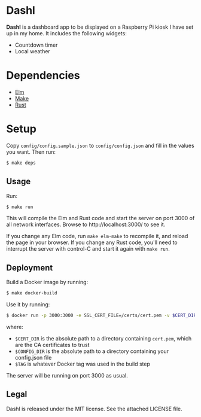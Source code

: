 # Dashl

**Dashl** is a dashboard app to be displayed on a Raspberry Pi kiosk I have set up in my home.
It includes the following widgets:

* Countdown timer
* Local weather

# Dependencies

* [Elm](http://www.elm-lang.org/)
* [Make](https://www.gnu.org/software/make/)
* [Rust](https://www.rust-lang.org/)

# Setup

Copy `config/config.sample.json` to `config/config.json` and fill in the values you want.
Then run:

``` bash
$ make deps
```

## Usage

Run:

``` bash
$ make run
```

This will compile the Elm and Rust code and start the server on port 3000 of all network interfaces.
Browse to http://localhost:3000/ to see it.

If you change any Elm code, run `make elm-make` to recompile it, and reload the page in your browser.
If you change any Rust code, you'll need to interrupt the server with control-C and start it again with `make run`.

## Deployment

Build a Docker image by running:

``` bash
$ make docker-build
```

Use it by running:

``` bash
$ docker run -p 3000:3000 -e SSL_CERT_FILE=/certs/cert.pem -v $CERT_DIR:/certs -v $CONFIG_DIR:/app/config jimmycuadra/dashl:$TAG
```

where:

* `$CERT_DIR` is the absolute path to a directory containing `cert.pem`, which are the CA certificates to trust
* `$CONFIG_DIR` is the absolute path to a directory containing your config.json file
* `$TAG` is whatever Docker tag was used in the build step

The server will be running on port 3000 as usual.

## Legal

Dashl is released under the MIT license.
See the attached LICENSE file.
